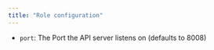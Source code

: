 ```yaml
---
title: "Role configuration"
---
```


- `port`: The Port the API server listens on (defaults to 8008)
